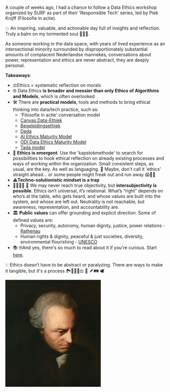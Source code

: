 <!--
.. title: Introduction into Data and Digitalization Ethics
.. slug: data-ethics
.. date: 2025-06-25
.. tags: dataethics, responsibletech, ethicalAI, reflection, philosophy, attendance-report
.. type: text
.. description: data-ethics
-->
A couple of weeks ago, I had a chance to follow a Data Ethics workshop organized by SURF as part of their 'Responsible Tech' series, led by Piek Knijff (Filosofie in actie).

💥 An inspiring, valuable, and actionable day full of insights and reflection. Truly a balm on my tormented soul 🧘‍♀️🥹. 

As someone working in the data space, with years of lived experience as an intersectional minority surrounded by disproportionately substantial amounts of complacent Nederlandse mannekes, conversations about power, representation and ethics are never abstract, they are deeply personal.

<!-- TEASER_END -->

**Takeaways**:

* ⚖️Ethics = systematic reflection on morals
* 🌐 Data Ethics 𝐢𝐬 **broader and messier than only Ethics of Algorithms and Models**, which is often overlooked 
* 🛠️ There are **practical models**, tools and methods to bring ethical thinking into data/tech practice, such as:
  * 'Filosofie in actie' conversation model 
  * [Canvas Data-Ethiek](https://www.filosofieinactie.nl/ethicstools)
  * [Begeleidingsethiek](https://begeleidingsethiek.nl/)
  * [Deda](https://deda.dataschool.nl/)
  * [AI Ethics Maturity Model](https://link.springer.com/article/10.1007/s43681-022-00228-7)
  * [ODI Data Ethics Maturity Model](https://theodi.org/insights/tools/data-ethics-maturity-model-benchmarking-your-approach-to-data-ethics/)
  * [Tada model](https://openresearch.amsterdam/nl/page/110506/tada.city)
* 🌱 **Ethics is emergent**. Use the 'kapstokmethode' to search for possibilities to hook ethical reflection on already existing processes and ways of working within the organization. Small consistent steps, as usual, are the key. As well as languaging. 👀 Maybe, don't call it 'ethics’ straight ahead... or some people might freak out and run away 😱🏃‍♂️
* ⚠️**Techno-solutionistic mindset is a trap**
* 🫱🏽‍🫲🏿 👩 We may never reach true objectivity, but **intersubjectivity is possible**. Ethics isn’t universal, it’s relational. What’s “right” depends on who’s at the table, who gets heard, and whose values are built into the system, and whose are left out. Neutrality is not reachable, but awareness, representation, and accountability are. 
* 🏛️ 𝐏𝐮𝐛𝐥𝐢𝐜 𝐯𝐚𝐥𝐮𝐞𝐬 can offer grounding and explicit direction. Some of defined values are:
  * Privacy, security, autonomy, human dignity, justice, power relations - [Rathenau](https://www.rathenau.nl/sites/default/files/2020-09/Raad-weten-met-digitalisering-Rathenau-Instituut.pdf)
  * Human rights & dignity, peaceful & just societies, diversity, environmental flourishing - [UNESCO](https://www.unesco.org/en/artificial-intelligence/recommendation-ethics)
* 📚 🤓And yes, there's so much to read about it if you're curious. Start [here](https://philarchive.org/rec/FLOWID). 

💡 Ethics doesn’t have to be abstract or paralyzing. There are ways to make it tangible, but it's a process 🏞️🚶‍♀️🧭⚖️ 🧠 🪶🛤️ 🕊️

<img src="/images/posts/2025/kant.jpeg"  width="300"/>